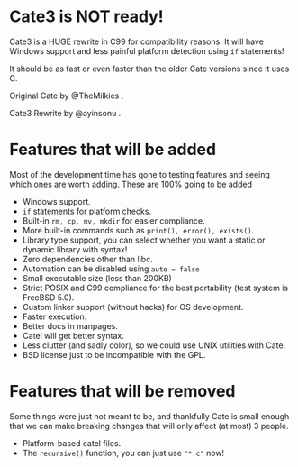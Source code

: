 # Cate3 is NOT ready!
Cate3 is a HUGE rewrite in C99 for compatibility reasons. It will have Windows support and less painful platform detection using `if` statements!

It should be as fast or even faster than the older Cate versions since it uses C.

Original Cate by @TheMilkies .

Cate3 Rewrite by @ayinsonu .

# Features that will be added
Most of the development time has gone to testing features and seeing which ones are worth adding. These are 100% going to be added
- Windows support.
- `if` statements for platform checks.
- Built-in `rm, cp, mv, mkdir` for easier compliance.
- More built-in commands such as `print(), error(), exists()`.
- Library type support, you can select whether you want a static or dynamic library with syntax!
- Zero dependencies other than libc.
- Automation can be disabled using `auto = false`
- Small executable size (less than 200KB)
- Strict POSIX and C99 compliance for the best portability (test system is FreeBSD 5.0).
- Custom linker support (without hacks) for OS development.
- Faster execution.
- Better docs in manpages.
- Catel will get better syntax.
- Less clutter (and sadly color), so we could use UNIX utilities with Cate.
- BSD license just to be incompatible with the GPL.

# Features that will be removed
Some things were just not meant to be, and thankfully Cate is small enough that we can make breaking changes that will only affect (at most) 3 people.
- Platform-based catel files.
- The `recursive()` function, you can just use `"*.c"` now!